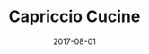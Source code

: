 ---
title: "Capriccio Cucine"
date: 2017-08-01
draft: false

description: "Desarrollo de sitio web para la empresa Capriccio Cucine que se dedica a la fabricación de cocinas de lujo en el Estado de México"
categories: ["Frontend", "Proyecto"]
tags: ["HTML", "Javascript", "CSS", "Nginx"]
images: 
- "https://s3.us-east-2.amazonaws.com/brunovelazquez.com.bucket/projects/Capriccio-Cucine-capricciocucine.com.webp"
---
